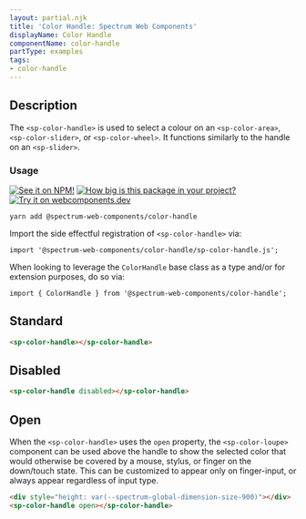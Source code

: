 ```yaml
---
layout: partial.njk
title: 'Color Handle: Spectrum Web Components'
displayName: Color Handle
componentName: color-handle
partType: examples
tags:
- color-handle
---
```

## Description

The `<sp-color-handle>` is used to select a colour on an `<sp-color-area>`, `<sp-color-slider>`, or `<sp-color-wheel>`. It functions similarly to the handle on an `<sp-slider>`.

### Usage

[![See it on NPM!](https://img.shields.io/npm/v/@spectrum-web-components/color-handle?style=for-the-badge)](https://www.npmjs.com/package/@spectrum-web-components/color-handle)
[![How big is this package in your project?](https://img.shields.io/bundlephobia/minzip/@spectrum-web-components/color-handle?style=for-the-badge)](https://bundlephobia.com/result?p=@spectrum-web-components/color-handle)
[![Try it on webcomponents.dev](https://img.shields.io/badge/Try%20it%20on-webcomponents.dev-green?style=for-the-badge)](https://webcomponents.dev/edit/collection/fO75441E1Q5ZlI0e9pgq/crxLSSCXLFPpmUsM6GJQ/src/index.ts)

```
yarn add @spectrum-web-components/color-handle
```

Import the side effectful registration of `<sp-color-handle>` via:

```
import '@spectrum-web-components/color-handle/sp-color-handle.js';
```

When looking to leverage the `ColorHandle` base class as a type and/or for extension purposes, do so via:

```
import { ColorHandle } from '@spectrum-web-components/color-handle';
```

## Standard

```html
<sp-color-handle></sp-color-handle>
```

## Disabled

```html
<sp-color-handle disabled></sp-color-handle>
```

## Open

When the `<sp-color-handle>` uses the `open` property, the `<sp-color-loupe>` component can be used above the handle to show the selected color that would otherwise be covered by a mouse, stylus, or finger on the down/touch state. This can be customized to appear only on finger-input, or always appear regardless of input type.

```html
<div style="height: var(--spectrum-global-dimension-size-900)"></div>
<sp-color-handle open></sp-color-handle>
```
